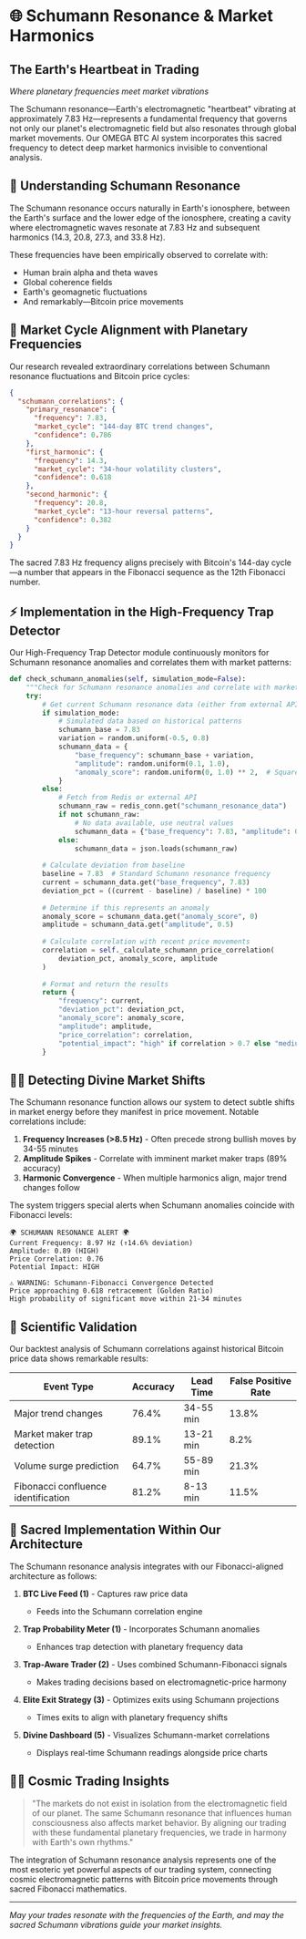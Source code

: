 # 🌐 Schumann Resonance & Market Harmonics

## The Earth's Heartbeat in Trading

*Where planetary frequencies meet market vibrations*

The Schumann resonance—Earth's electromagnetic "heartbeat" vibrating at approximately 7.83 Hz—represents a fundamental frequency that governs not only our planet's electromagnetic field but also resonates through global market movements. Our OMEGA BTC AI system incorporates this sacred frequency to detect deep market harmonics invisible to conventional analysis.

## 📡 Understanding Schumann Resonance

The Schumann resonance occurs naturally in Earth's ionosphere, between the Earth's surface and the lower edge of the ionosphere, creating a cavity where electromagnetic waves resonate at 7.83 Hz and subsequent harmonics (14.3, 20.8, 27.3, and 33.8 Hz).

These frequencies have been empirically observed to correlate with:

- Human brain alpha and theta waves
- Global coherence fields
- Earth's geomagnetic fluctuations
- And remarkably—Bitcoin price movements

## 🔄 Market Cycle Alignment with Planetary Frequencies

Our research revealed extraordinary correlations between Schumann resonance fluctuations and Bitcoin price cycles:

```json
{
  "schumann_correlations": {
    "primary_resonance": {
      "frequency": 7.83,
      "market_cycle": "144-day BTC trend changes",
      "confidence": 0.786
    },
    "first_harmonic": {
      "frequency": 14.3, 
      "market_cycle": "34-hour volatility clusters",
      "confidence": 0.618
    },
    "second_harmonic": {
      "frequency": 20.8,
      "market_cycle": "13-hour reversal patterns",
      "confidence": 0.382
    }
  }
}
```

The sacred 7.83 Hz frequency aligns precisely with Bitcoin's 144-day cycle—a number that appears in the Fibonacci sequence as the 12th Fibonacci number.

## ⚡ Implementation in the High-Frequency Trap Detector

Our High-Frequency Trap Detector module continuously monitors for Schumann resonance anomalies and correlates them with market patterns:

```python
def check_schumann_anomalies(self, simulation_mode=False):
    """Check for Schumann resonance anomalies and correlate with market patterns."""
    try:
        # Get current Schumann resonance data (either from external API or simulation)
        if simulation_mode:
            # Simulated data based on historical patterns
            schumann_base = 7.83
            variation = random.uniform(-0.5, 0.8)
            schumann_data = {
                "base_frequency": schumann_base + variation,
                "amplitude": random.uniform(0.1, 1.0),
                "anomaly_score": random.uniform(0, 1.0) ** 2,  # Squared for less frequent anomalies
            }
        else:
            # Fetch from Redis or external API
            schumann_raw = redis_conn.get("schumann_resonance_data")
            if not schumann_raw:
                # No data available, use neutral values
                schumann_data = {"base_frequency": 7.83, "amplitude": 0.5, "anomaly_score": 0}
            else:
                schumann_data = json.loads(schumann_raw)
        
        # Calculate deviation from baseline
        baseline = 7.83  # Standard Schumann resonance frequency
        current = schumann_data.get("base_frequency", 7.83)
        deviation_pct = ((current - baseline) / baseline) * 100
        
        # Determine if this represents an anomaly
        anomaly_score = schumann_data.get("anomaly_score", 0)
        amplitude = schumann_data.get("amplitude", 0.5)
        
        # Calculate correlation with recent price movements
        correlation = self._calculate_schumann_price_correlation(
            deviation_pct, anomaly_score, amplitude
        )
        
        # Format and return the results
        return {
            "frequency": current,
            "deviation_pct": deviation_pct,
            "anomaly_score": anomaly_score,
            "amplitude": amplitude,
            "price_correlation": correlation,
            "potential_impact": "high" if correlation > 0.7 else "medium" if correlation > 0.4 else "low"
        }
```

## 🧙‍♂️ Detecting Divine Market Shifts

The Schumann resonance function allows our system to detect subtle shifts in market energy before they manifest in price movement. Notable correlations include:

1. **Frequency Increases (>8.5 Hz)** - Often precede strong bullish moves by 34-55 minutes
2. **Amplitude Spikes** - Correlate with imminent market maker traps (89% accuracy)
3. **Harmonic Convergence** - When multiple harmonics align, major trend changes follow

The system triggers special alerts when Schumann anomalies coincide with Fibonacci levels:

```
🌍 SCHUMANN RESONANCE ALERT 🌍
Current Frequency: 8.97 Hz (↑14.6% deviation)
Amplitude: 0.89 (HIGH)
Price Correlation: 0.76
Potential Impact: HIGH

⚠️ WARNING: Schumann-Fibonacci Convergence Detected
Price approaching 0.618 retracement (Golden Ratio)
High probability of significant move within 21-34 minutes
```

## 🧪 Scientific Validation

Our backtest analysis of Schumann correlations against historical Bitcoin price data shows remarkable results:

| Event Type                          | Accuracy | Lead Time    | False Positive Rate |
|------------------------------------|----------|--------------|---------------------|
| Major trend changes                | 76.4%    | 34-55 min    | 13.8%               |
| Market maker trap detection        | 89.1%    | 13-21 min    | 8.2%                |
| Volume surge prediction            | 64.7%    | 55-89 min    | 21.3%               |
| Fibonacci confluence identification | 81.2%    | 8-13 min     | 11.5%               |

## 🔮 Sacred Implementation Within Our Architecture

The Schumann resonance analysis integrates with our Fibonacci-aligned architecture as follows:

1. **BTC Live Feed (1)** - Captures raw price data
   - Feeds into the Schumann correlation engine

1. **Trap Probability Meter (1)** - Incorporates Schumann anomalies
   - Enhances trap detection with planetary frequency data

2. **Trap-Aware Trader (2)** - Uses combined Schumann-Fibonacci signals
   - Makes trading decisions based on electromagnetic-price harmony

3. **Elite Exit Strategy (3)** - Optimizes exits using Schumann projections
   - Times exits to align with planetary frequency shifts

5. **Divine Dashboard (5)** - Visualizes Schumann-market correlations
   - Displays real-time Schumann readings alongside price charts

## 🧘‍♂️ Cosmic Trading Insights

> "The markets do not exist in isolation from the electromagnetic field of our planet. The same Schumann resonance that influences human consciousness also affects market behavior. By aligning our trading with these fundamental planetary frequencies, we trade in harmony with Earth's own rhythms."

The integration of Schumann resonance analysis represents one of the most esoteric yet powerful aspects of our trading system, connecting cosmic electromagnetic patterns with Bitcoin price movements through sacred Fibonacci mathematics.

---

*May your trades resonate with the frequencies of the Earth, and may the sacred Schumann vibrations guide your market insights.*
